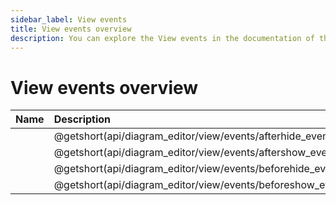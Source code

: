 ```yaml
---
sidebar_label: View events
title: View events overview
description: You can explore the View events in the documentation of the DHTMLX JavaScript Diagram library. Browse developer guides and API reference, try out code examples and live demos, and download a free 30-day evaluation version of DHTMLX Diagram.
---
```


# View events overview

| Name                                 | Description                                 |
| :----------------------------------- | :------------------------------------------ |
| [](api/diagram_editor/view/events/afterhide_event.md)      | @getshort(api/diagram_editor/view/events/afterhide_event)       	 |
| [](api/diagram_editor/view/events/aftershow_event.md)      | @getshort(api/diagram_editor/view/events/aftershow_event)       	 |
| [](api/diagram_editor/view/events/beforehide_event.md)     | @getshort(api/diagram_editor/view/events/beforehide_event)        |
| [](api/diagram_editor/view/events/beforeshow_event.md)     | @getshort(api/diagram_editor/view/events/beforeshow_event)        |